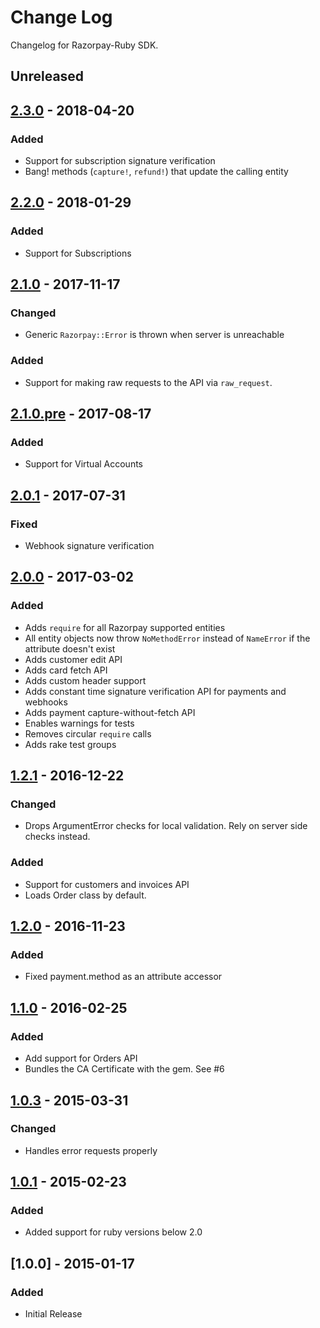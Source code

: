 # Change Log

Changelog for Razorpay-Ruby SDK.

## Unreleased

## [2.3.0] - 2018-04-20
### Added
- Support for subscription signature verification
- Bang! methods (`capture!`, `refund!`) that update the calling entity

## [2.2.0] - 2018-01-29
### Added
- Support for Subscriptions

## [2.1.0] - 2017-11-17
### Changed
- Generic `Razorpay::Error` is thrown when server is unreachable

### Added
- Support for making raw requests to the API via `raw_request`.

## [2.1.0.pre] - 2017-08-17
### Added
- Support for Virtual Accounts

## [2.0.1] - 2017-07-31
### Fixed
- Webhook signature verification

## [2.0.0] - 2017-03-02
### Added
- Adds `require` for all Razorpay supported entities
- All entity objects now throw `NoMethodError` instead of `NameError` if the attribute doesn't exist
- Adds customer edit API
- Adds card fetch API
- Adds custom header support
- Adds constant time signature verification API for payments and webhooks
- Adds payment capture-without-fetch API
- Enables warnings for tests
- Removes circular `require` calls
- Adds rake test groups

## [1.2.1] - 2016-12-22
### Changed
- Drops ArgumentError checks for local validation. Rely on server side checks instead.

### Added
- Support for customers and invoices API
- Loads Order class by default.

## [1.2.0] - 2016-11-23
### Added
- Fixed payment.method as an attribute accessor

## [1.1.0] - 2016-02-25
### Added
- Add support for Orders API
- Bundles the CA Certificate with the gem. See #6

## [1.0.3] - 2015-03-31
### Changed
- Handles error requests properly

## [1.0.1] - 2015-02-23
### Added
- Added support for ruby versions below 2.0

## [1.0.0] - 2015-01-17
### Added
- Initial Release

[Unreleased]: https://github.com/razorpay/razorpay-ruby/compare/2.3.0...HEAD
[2.3.0]: https://github.com/razorpay/razorpay-ruby/compare/2.2.0...2.3.0
[2.2.0]: https://github.com/razorpay/razorpay-ruby/compare/2.1.0...2.2.0
[2.1.0]: https://github.com/razorpay/razorpay-ruby/compare/2.0.1...2.1.0
[2.1.0.pre]: https://github.com/razorpay/razorpay-ruby/compare/2.0.1...2.1.0.pre
[2.0.1]: https://github.com/razorpay/razorpay-ruby/compare/2.0.0...2.0.1
[2.0.0]: https://github.com/razorpay/razorpay-ruby/compare/1.2.1...2.0.0
[1.2.1]: https://github.com/razorpay/razorpay-ruby/compare/1.2.0...1.2.1
[1.2.0]: https://github.com/razorpay/razorpay-ruby/compare/1.1.0...1.2.0
[1.1.0]: https://github.com/razorpay/razorpay-ruby/compare/1.0.3...1.1.0
[1.0.3]: https://github.com/razorpay/razorpay-ruby/compare/1.0.1...1.0.3
[1.0.1]: https://github.com/razorpay/razorpay-ruby/compare/1.0.0...1.0.1

